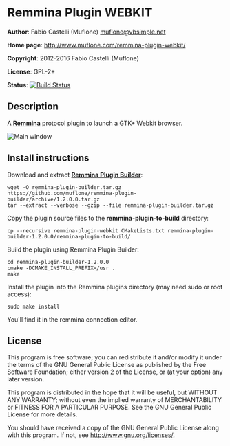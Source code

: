 # Remmina Plugin WEBKIT

**Author**: Fabio Castelli (Muflone) <muflone@vbsimple.net>

**Home page**: http://www.muflone.com/remmina-plugin-webkit/

**Copyright**: 2012-2016 Fabio Castelli (Muflone)

**License**: GPL-2+

**Status**: [![Build Status](https://travis-ci.org/muflone/remmina-plugin-webkit.svg?branch=master)](https://travis-ci.org/muflone/remmina-plugin-webkit)

## Description

A [**Remmina**](https://github.com/freerdp/remmina) protocol plugin to launch
a GTK+ Webkit browser.

![Main window](http://www.muflone.com/resources/remmina-plugin-webkit/archive/latest/english/general.png)

## Install instructions

Download and extract [**Remmina Plugin Builder**](https://github.com/muflone/remmina-plugin-builder/releases/):

    wget -O remmina-plugin-builder.tar.gz https://github.com/muflone/remmina-plugin-builder/archive/1.2.0.0.tar.gz
    tar --extract --verbose --gzip --file remmina-plugin-builder.tar.gz
  
Copy the plugin source files to the **remmina-plugin-to-build** directory:

    cp --recursive remmina-plugin-webkit CMakeLists.txt remmina-plugin-builder-1.2.0.0/remmina-plugin-to-build/

Build the plugin using Remmina Plugin Builder:

    cd remmina-plugin-builder-1.2.0.0
    cmake -DCMAKE_INSTALL_PREFIX=/usr .
    make
  
Install the plugin into the Remmina plugins directory (may need sudo or root
access):

    sudo make install

You'll find it in the remmina connection editor.

## License

This program is free software; you can redistribute it and/or modify
it under the terms of the GNU General Public License as published by
the Free Software Foundation; either version 2 of the License, or
(at your option) any later version.

This program is distributed in the hope that it will be useful, but WITHOUT
ANY WARRANTY; without even the implied warranty of MERCHANTABILITY or
FITNESS FOR A PARTICULAR PURPOSE.  See the GNU General Public License for
more details.

You should have received a copy of the GNU General Public License
along with this program.  If not, see <http://www.gnu.org/licenses/>.
